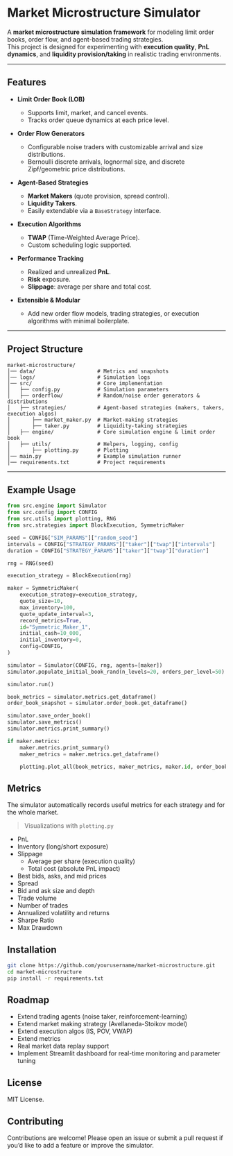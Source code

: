 # Market Microstructure Simulator

A **market microstructure simulation framework** for modeling limit order books, order flow, and agent-based trading strategies.  
This project is designed for experimenting with **execution quality**, **PnL dynamics**, and **liquidity provision/taking** in realistic trading environments.

---

## Features

-   **Limit Order Book (LOB)**

    -   Supports limit, market, and cancel events.
    -   Tracks order queue dynamics at each price level.

-   **Order Flow Generators**

    -   Configurable noise traders with customizable arrival and size distributions.
    -   Bernoulli discrete arrivals, lognormal size, and discrete Zipf/geometric price distributions.

-   **Agent-Based Strategies**

    -   **Market Makers** (quote provision, spread control).
    -   **Liquidity Takers**.
    -   Easily extendable via a `BaseStrategy` interface.

-   **Execution Algorithms**

    -   **TWAP** (Time-Weighted Average Price).
    -   Custom scheduling logic supported.

-   **Performance Tracking**

    -   Realized and unrealized **PnL**.
    -   **Risk** exposure.
    -   **Slippage**: average per share and total cost.

-   **Extensible & Modular**
    -   Add new order flow models, trading strategies, or execution algorithms with minimal boilerplate.

---

## Project Structure

```
market-microstructure/
│── data/                    # Metrics and snapshots
│── logs/                    # Simulation logs
│── src/                     # Core implementation
│   ├── config.py            # Simulation parameters
│   ├── orderflow/           # Random/noise order generators & distributions
│   ├── strategies/          # Agent-based strategies (makers, takers, execution algos)
│       ├── market_maker.py  # Market-making strategies
│       ├── taker.py         # Liquidity-taking strategies
│   ├── engine/              # Core simulation engine & limit order book
│   ├── utils/               # Helpers, logging, config
│       ├── plotting.py      # Plotting
│── main.py                  # Example simulation runner
│── requirements.txt         # Project requirements
```

---

## Example Usage

```python
from src.engine import Simulator
from src.config import CONFIG
from src.utils import plotting, RNG
from src.strategies import BlockExecution, SymmetricMaker

seed = CONFIG["SIM_PARAMS"]["random_seed"]
intervals = CONFIG["STRATEGY_PARAMS"]["taker"]["twap"]["intervals"]
duration = CONFIG["STRATEGY_PARAMS"]["taker"]["twap"]["duration"]

rng = RNG(seed)

execution_strategy = BlockExecution(rng)

maker = SymmetricMaker(
    execution_strategy=execution_strategy,
    quote_size=10,
    max_inventory=100,
    quote_update_interval=3,
    record_metrics=True,
    id="Symmetric_Maker_1",
    initial_cash=10_000,
    initial_inventory=0,
    config=CONFIG,
)

simulator = Simulator(CONFIG, rng, agents=[maker])
simulator.populate_initial_book_rand(n_levels=20, orders_per_level=50)

simulator.run()

book_metrics = simulator.metrics.get_dataframe()
order_book_snapshot = simulator.order_book.get_dataframe()

simulator.save_order_book()
simulator.save_metrics()
simulator.metrics.print_summary()

if maker.metrics:
    maker.metrics.print_summary()
    maker_metrics = maker.metrics.get_dataframe()

    plotting.plot_all(book_metrics, maker_metrics, maker.id, order_book_snapshot, save=True)

```

## Metrics

The simulator automatically records useful metrics for each strategy and for the whole market.

> Visualizations with `plotting.py`

-   PnL
-   Inventory (long/short exposure)
-   Slippage
    -   Average per share (execution quality)
    -   Total cost (absolute PnL impact)
-   Best bids, asks, and mid prices
-   Spread
-   Bid and ask size and depth
-   Trade volume
-   Number of trades
-   Annualized volatility and returns
-   Sharpe Ratio
-   Max Drawdown

## Installation

```bash
git clone https://github.com/yourusername/market-microstructure.git
cd market-microstructure
pip install -r requirements.txt
```

## Roadmap

-   Extend trading agents (noise taker, reinforcement-learning)
-   Extend market making strategy (Avellaneda-Stoikov model)
-   Extend execution algos (IS, POV, VWAP)
-   Extend metrics
-   Real market data replay support
-   Implement Streamlit dashboard for real-time monitoring and parameter tuning

## License

MIT License.

## Contributing

Contributions are welcome! Please open an issue or submit a pull request if you’d like to add a feature or improve the simulator.
